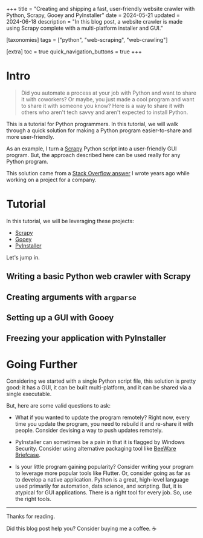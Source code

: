 +++
title = "Creating and shipping a fast, user-friendly website crawler with Python, Scrapy, Gooey and PyInstaller"
date = 2024-05-21
updated = 2024-06-18
description = "In this blog post, a website crawler is made using Scrapy complete with a multi-platform installer and GUI."

[taxonomies]
tags = ["python", "web-scraping", "web-crawling"]

[extra]
toc = true
quick_navigation_buttons = true
+++


# Intro

> Did you automate a process at your job with Python and want to share it with coworkers? 
> Or maybe, you just made a cool program and want to share it with someone you know?
> Here is a way to share it with others who aren't tech savvy and aren't expected to install Python. 

This is a tutorial for Python programmers. In this tutorial, we will walk through a quick solution for making a Python program easier-to-share and more user-friendly.

As an example, I turn a [Scrapy](https://github.com/scrapy/scrapy) Python script into a user-friendly GUI program. But, the approach described here can be used really for any Python program.

This solution came from a [Stack Overflow answer](https://stackoverflow.com/questions/51213515/pyinstaller-error-on-scrapy/51236394#51236394) I wrote years ago while working on a project for a company.



# Tutorial

In this tutorial, we will be leveraging these projects:

- [Scrapy](https://github.com/scrapy/scrapy)
- [Gooey](https://github.com/chriskiehl/Gooey)
- [PyInstaller](https://github.com/pyinstaller/pyinstaller)

Let's jump in.



## Writing a basic Python web crawler with Scrapy



## Creating arguments with `argparse`



## Setting up a GUI with Gooey



## Freezing your application with PyInstaller





# Going Further

Considering we started with a single Python script file, this solution is pretty good: it has a GUI, it can be built multi-platform, and it can be shared via a single executable.

But, here are some valid questions to ask:

- What if you wanted to update the program remotely? Right now, every time you update the program, you need to rebuild it and re-share it with people. Consider devising a way to push updates remotely.

- PyInstaller can sometimes be a pain in that it is flagged by Windows Security. Consider using alternative packaging tool like [BeeWare Briefcase](https://github.com/beeware/briefcase).

- Is your little program gaining popularity? Consider writing your program to leverage more popular tools like Flutter. Or, consider going as far as to develop a native application. Python is a great, high-level language used primarily for automation, data science, and scripting. But, it is atypical for GUI applications. There is a right tool for every job. So, use the right tools.


---

Thanks for reading.

Did this blog post help you? Consider buying me a coffee. ☕







